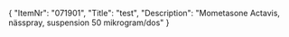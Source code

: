 {
  "ItemNr": "071901",
  "Title": "test",
  "Description": "Mometasone Actavis, nässpray, suspension 50 mikrogram/dos"
}